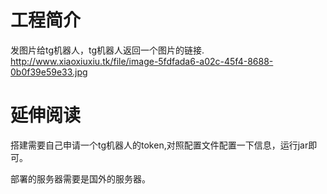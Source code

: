 # 工程简介
发图片给tg机器人，tg机器人返回一个图片的链接.
http://www.xiaoxiuxiu.tk/file/image-5fdfada6-a02c-45f4-8688-0b0f39e59e33.jpg
# 延伸阅读
搭建需要自己申请一个tg机器人的token,对照配置文件配置一下信息，运行jar即可。

部署的服务器需要是国外的服务器。
